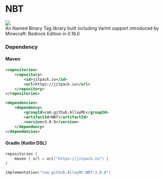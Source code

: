 # NBT
[![](https://jitpack.io/v/AllayMC/NBT.svg)](https://jitpack.io/#AllayMC/NBT)  
An Named Binary Tag library built including VarInt support introduced by Minecraft: Bedrock Edition in 0.16.0

### Dependency 

#### Maven
```xml
<repositories>
    <repository>
        <id>jitpack.io</id>
        <url>https://jitpack.io</url>
    </repository>
</repositories>

<dependencies>
    <dependency>
        <groupId>com.github.AllayMC</groupId>
        <artifactId>NBT</artifactId>
        <version>3.0.9</version>
    </dependency>
</dependencies>
```

#### Gradle (Kotlin DSL)

```kt
repositories {
    maven { url = uri("https://jitpack.io") }
}

implementation("com.github.AllayMC:NBT:3.0.8")
```
